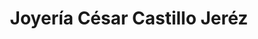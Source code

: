 ---
title: "Joyería César Castillo Jeréz"
url: /granada/joyeria-cesar-castillo-jerez/
shop: Schmuck
---